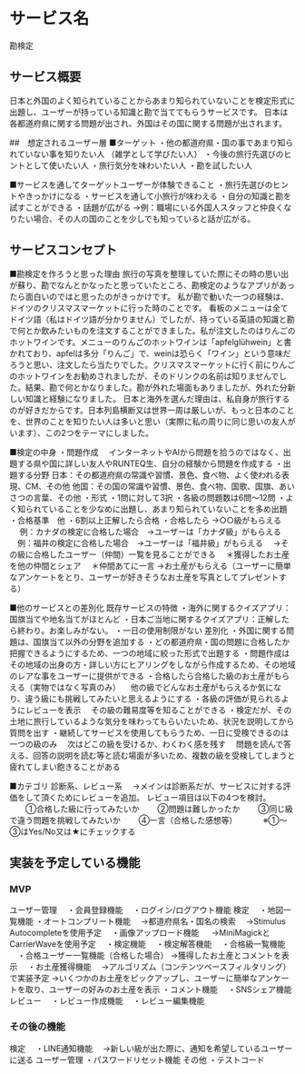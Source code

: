 # サービス名
勘検定


## サービス概要
日本と外国のよく知られていることからあまり知られていないことを検定形式に出題し、ユーザーが持っている知識と勘で当ててもらうサービスです。
日本は各都道府県に関する問題が出され、外国はその国に関する問題が出されます。


##　想定されるユーザー層
■ターゲット
・他の都道府県・国の事であまり知られていない事を知りたい人
（雑学として学びたい人）
・今後の旅行先選びのヒントとして使いたい人
・旅行気分を味わいたい人
・勘を試したい人

■サービスを通してターゲットユーザーが体験できること
・旅行先選びのヒントやきっかけになる
・サービスを通して小旅行が味わえる
・自分の知識と勘を試すことができる
・話題が広がる
  →例：職場にいる外国人スタッフと仲良くなりたい場合、その人の国のことを少しでも知っていると話が広がる。


## サービスコンセプト
■勘検定を作ろうと思った理由
旅行の写真を整理していた際にその時の思い出が蘇り、勘でなんとかなったと思っていたところ、勘検定のようなアプリがあったら面白いのではと思ったのがきっかけです。
私が勘で動いた一つの経験は、ドイツのクリスマスマーケットに行った時のことです。
看板のメニューは全てドイツ語（私はドイツ語が分かりません）でしたが、持っている英語の知識と勘で何とか飲みたいものを注文することができました。私が注文したのはりんごのホットワインです。メニューのりんごのホットワインは「apfelglühwein」と書かれており、apfelは多分「りんご」で、weinは恐らく「ワイン」という意味だろうと思い、注文したら当たりでした。クリスマスマーケットに行く前にりんごのホットワインをお勧めされましたが、そのドリンクの名前は知りませんでした。結果、勘で何とかなりました。勘が外れた場面もありましたが、外れた分新しい知識と経験になりました。
日本と海外を選んだ理由は、私自身が旅行するのが好きだからです。日本列島横断又は世界一周は厳しいが、もっと日本のことを、世界のことを知りたい人は多いと思い（実際に私の周りに同じ思いの友人がいます）、この2つをテーマにしました。

■検定の中身
・問題作成
　インターネットやAIから問題を拾うのではなく、出題する県や国に詳しい友人やRUNTEQ生、自分の経験から問題を作成する
・出題する分野
  日本：その都道府県の常識や習慣、景色、食べ物、よく使われる表現、CM、その他
  他国：その国の常識や習慣、景色、食べ物、国歌、国旗、あいさつの言葉、その他
・形式
  ・1問に対して3択
  ・各級の問題数は6問〜12問
  ・よく知られていることを少なめに出題し、あまり知られていないことを多め出題
・合格基準　他
  ・6割以上正解したら合格
  ・合格したら
    →○○級がもらえる
   　 例：カナダの検定に合格した場合　→ユーザーは「カナダ級」がもらえる
    　例：福井の検定に合格した場合　→ユーザーは「福井級」がもらえる
  　→その級に合格したユーザー（仲間）一覧を見ることができる
    　＊獲得したお土産を他の仲間とシェア
    　＊仲間あてに一言
    →お土産がもらえる（ユーザーに簡単なアンケートをとり、ユーザーが好きそうなお土産を写真としてプレゼントする）
  
■他のサービスとの差別化
既存サービスの特徴
・海外に関するクイズアプリ：国旗当てや地名当てがほとんど
・日本ご当地に関するクイズアプリ：正解したら終わり。お楽しみがない。
・一日の使用制限がない
差別化
・外国に関する問題は、国旗当て以外の分野を追加する
・どの都道府県・国の問題に合格したか把握できるようにするため、一つの地域に絞った形式で出題する
・問題作成はその地域の出身の方・詳しい方にヒアリングをしながら作成するため、その地域のレアな事をユーザーに提供ができる
・合格したら合格した級のお土産がもらえる（実物ではなく写真のみ）
　他の級でどんなお土産がもらえるか気になり、違う級にも挑戦してみたいと思えるようにする
・各級の評価が見られるようにレビューを表示
　その級の難易度等を知ることができる
・検定だが、その土地に旅行しているような気分を味わってもらいたいため、状況を説明してから質問を出す
・継続してサービスを使用してもらうため、一日に受検できるのは一つの級のみ
　次はどこの級を受けるか、わくわく感を残す
　問題を読んで答える、回答の説明を読む等と読む場面が多いため、複数の級を受検してしまうと疲れてしまい飽きることがある
  
  
■カテゴリ
診断系、レビュー系
　→メインは診断系だが、サービスに対する評価をして頂くためにレビューを追加。
  レビュー項目は以下の4つを検討。
　　①合格した級に行ってみたいか
　　②問題は難しかったか
　　③同じ級で違う問題を挑戦してみたいか
　　④一言（合格した感想等）
　　　※①〜③はYes/No又は★にチェックする


## 実装を予定している機能
### MVP
ユーザー管理
　・会員登録機能
　・ログイン/ログアウト機能
検定
　・地図一覧機能
  ・オートコンプリート機能
  　→都道府県名・国名の検索
	　→Stimulus Autocompleteを使用予定
　・画像アップロード機能
　	→MiniMagickとCarrierWaveを使用予定
　・検定機能
　・検定解答機能
　・合格級一覧機能
　・合格ユーザー一覧機能（合格した場合）
    →獲得したお土産とコメントを表示
　・お土産獲得機能
	　→アルゴリズム（コンテンツベースフィルタリング）で実装予定
    →いくつかのお土産をピックアップし、ユーザーに簡単なアンケートを取り、ユーザーの好みのお土産を表示
  ・コメント機能
　・SNSシェア機能
レビュー
　・レビュー作成機能
　・レビュー編集機能

### その後の機能
検定
　・LINE通知機能
   　→新しい級が出た際に、通知を希望しているユーザーに送る
ユーザー管理
  ・パスワードリセット機能
その他
  ・テストコード
  
　
　